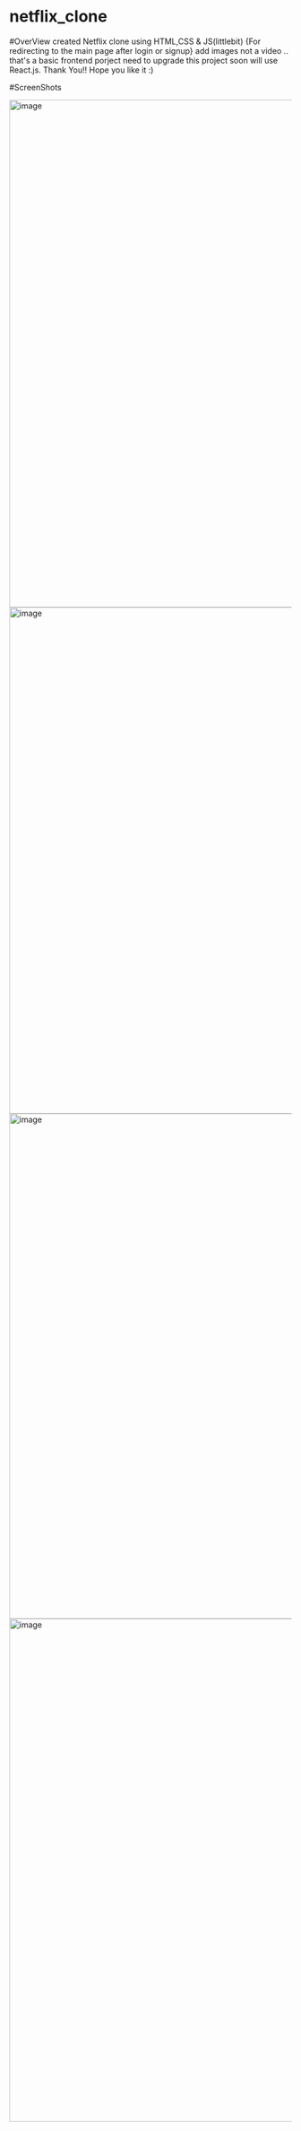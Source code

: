 # netflix_clone
#OverView 
created Netflix clone using HTML,CSS & JS(littlebit) {For redirecting to the main page after login or signup} add images not a video .. that's a basic frontend porject need to upgrade this project soon will use React.js. 
Thank You!! Hope you like it :)

#ScreenShots 











<img width="906" alt="image" src="https://github.com/sachinxsharma/Netflix_Clone/assets/117962612/c2a1a769-a39f-431f-89af-eb79a589df81">

<img width="904" alt="image" src="https://github.com/sachinxsharma/Netflix_Clone/assets/117962612/c9d67605-364e-4ec9-9c41-2ee588ff388c">

<img width="902" alt="image" src="https://github.com/sachinxsharma/Netflix_Clone/assets/117962612/81cb1211-1268-4fce-80ac-b522bcc6df44">

<img width="898" alt="image" src="https://github.com/sachinxsharma/Netflix_Clone/assets/117962612/b3e88b85-b168-4904-83f0-5adbb9fd7914">
